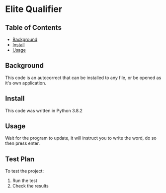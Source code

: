 # Elite Qualifier
## Table of Contents
- [Background](#background)
- [Install](#install)
- [Usage](#usage)
## Background
This code is an autocorrect that can be installed to any file, or be opened as it's own application.
## Install
This code was written in Python 3.8.2
## Usage
Wait for the program to update, it will instruct you to write the word, do so then press enter.

## Test Plan
To test the project:

1.  Run the test
2.  Check the results
